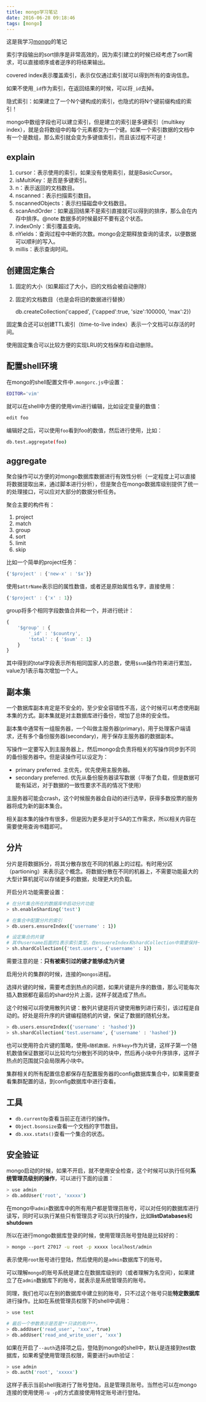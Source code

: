 ```yaml
---
title: mongo学习笔记
date: 2016-06-28 09:18:46
tags: [mongo]
---
```


这是我学习[mongo](https://www.mongodb.com/)的笔记

<!--more-->

索引字段输出的sort排序是非常高效的，因为索引建立的时候已经考虑了sort需求，可以直接顺序或者逆序的将结果输出。

covered index表示覆盖索引，表示仅仅通过索引就可以得到所有的查询信息。

如果不使用`_id`作为索引，在返回结果的时候，可以将`_id`去掉。

隐式索引：如果建立了一个N个键构成的索引，也隐式的将N个键前缀构成的索引！

mongo中数组字段也可以建立索引，但是建立的索引是多键索引（multikey index），就是会将数组中的每个元素都变为一个键。如果一个索引数据的文档中有一个是数组，那么索引就会变为多键值索引，而且该过程不可逆！

## explain

1. cursor：表示使用的索引，如果没有使用索引，就是BasicCursor。
2. isMultiKey：是否是多键索引。
3. n：表示返回的文档数目。
4. nscanned：表示扫描索引数目。
5. nscannedObjects：表示扫描磁盘中文档数目。
6. scanAndOrder：如果返回结果不是索引直接就可以得到的排序，那么会在内存中排序。@note 数据多的时候最好不要有这个状态。
7. indexOnly：索引覆盖查询。
8. nYields：查询过程中中断的次数。mongo会定期释放查询的请求，以便数据可以顺利的写入。
9. millis：表示查询时间。

## 创建固定集合

1. 固定的大小（如果超过了大小，旧的文档会被自动删除）
2. 固定的文档数目（也是会将旧的数据进行替换）

    db.createCollection('capped', {'capped':true, 'size':100000, 'max':2})

固定集合还可以创建TTL索引（time-to-live index）表示一个文档可以存活的时间。

使用固定集合可以比较方便的实现LRU的文档保存和自动删除。

## 配置shell环境

在mongo的shell配置文件中`.mongorc.js`中设置：

```bash
EDITOR='vim'
```

就可以在shell中方便的使用vim进行编辑，比如设定变量的数值：

```bash
edit foo
```

编辑好之后，可以使用`foo`看到foo的数值，然后进行使用，比如：

```bash
db.test.aggregate(foo)
```

## aggregate

聚合操作可以方便的对mongo数据库数据进行有效性分析（一定程度上可以直接将数据提取出来，通过脚本进行分析），但是聚合在mongo数据库级别提供了统一的处理接口，可以应对大部分的数据分析任务。

聚合主要的构件有：

1. project
2. match
3. group
4. sort
5. limit
6. skip

比如一个简单的project任务：

```js
{'$project' : {'new-x' : '$x'}}
```

使用`$attrName`表示旧的属性数值，或者还是原始属性名字，直接使用：

```js
{'$project' : {'x' : 1}}
```

group将多个相同字段数值合并和一个，并进行统计：

```js
{
    '$group' : {
        '_id' : '$country',
        'total' : { '$sum' : 1}
    }
}
```

其中得到的total字段表示所有相同国家人的总数，使用`$sum`操作符来进行累加，value为1表示每次增加一个人。

## 副本集

一个数据库副本肯定是不安全的，至少安全容错性不高，这个时候可以考虑使用副本集的方式。副本集就是对主数据库进行备份，增加了总体的安全性。

副本集中通常有一组服务器，一个叫做主服务器(primary)，用于处理客户端请求，还有多个备份服务器(secondary)，用于保存主服务器的数据副本。

写操作一定要写入到主服务器上，然后mongo会负责将相关的写操作同步到不同的备份服务器中。但是读操作可以设定为：

- primary preferred. 主优先，优先使用主服务器。
- secondary preferred. 优先从备份服务器读写数据（平衡了负载，但是数据可能有延迟，对于数据的一致性要求不高的情况下使用）

主服务器可能会crash，这个时候服务器会自动的进行选举，获得多数投票的服务器将成为新的副本集合。

相关副本集的操作有很多，但是因为更多是对于SA的工作需求，所以相关内容在需要使用查询书籍即可。

## 分片

分片是将数据拆分，将其分散存放在不同的机器上的过程。有时用分区（partioning）来表示这个概念。将数据分散在不同的机器上，不需要功能最大的大型计算机就可以存储更多的数据，处理更大的负载。

开启分片功能需要设置：

```bash
# 在分片集合所在的数据库中启动分片功能
> sh.enableSharding('test')

# 在集合中配置分片的索引
> db.users.ensureIndex({'username' : 1})

# 设定集合的片键
# 其中username后面的1表示索引类型，在ensuereIndex和shardCollection中需要保持一致。
> sh.shardCollection({'test.users', {'username' : 1})
```

需要注意的是：**只有被索引过的键才能够成为片键**

启用分片的集群的时候，连接的`mongos`进程。

选择片键的时候，需要考虑到热点的问题，如果片键是升序的数值，那么可能每次插入数据都在最后的shard分片上面，这样子就造成了热点。

这个时候可以将使用散列片键：散列片键是将片键使用散列进行索引，该过程是自动的。好处是将升序的片键编程随机的片键，保证了数据的随机分发。

```bash
> db.users.ensureIndex({'username' : 'hashed'})
> sh.shardCollection('test.username', {'username' : 'hashed'})
```

也可以使用符合片键的策略，使用`<随机数据，升序key>`作为片键，这样子第一个随机数值保证数据可以比较均匀分散到不同的块中，然后再小块中升序排序，这样子热点的范围就只会局限再小块中。

集群相关的所有配置信息都保存在配置服务器的config数据库集合中，如果需要查看集群配置的话，到config数据库中进行查看。

## 工具

- `db.currentOp`查看当前正在进行的操作。
- `Object.bsonsize`查看一个文档的字节数目。
- `db.xxx.stats()`查看一个集合的状态。

## 安全验证

mongo启动的时候，如果不开启，就不使用安全检查，这个时候可以执行任何**系统管理员级别的操作**，可以进行下面的设置：

```bash
> use admin
> db.addUser('root', 'xxxxx')
```

在mongo中`admin`数据库中的所有用户都是管理员账号，可以对任何的数据库进行读写，同时可以执行某些只有管理员才可以执行的操作，比如**listDatabases**和**shutdown**

所以在进行mongo数据库登录的时候，使用管理员账号登陆是比较好的：

```bash
> mongo --port 27017 -u root -p xxxxx localhost/admin
```

表示使用`root`账号进行登陆，然后使用的是`admin`数据库下的账号。

可以理解`mongo`的账号系统是建立在数据库级别的（或者理解为名空间），如果建立了在`admin`数据库下的账号，就表示是系统管理员的账号。

同理，我们也可以在别的数据库中建立别的账号，只不过这个账号只能**特定数据库**进行操作。比如在系统管理员权限下的shell中调用：

```bash
> use test

# 最后一个参数表示是否是**只读的用户**。
> db.addUser('read_user', 'xxx', true)
> db.addUser('read_and_write_user', 'xxx')
```

如果在开启了`--auth`选择项之后，登陆到mongo的shell中，默认是连接到test数据库，如果希望使用管理员权限，需要进行auth验证：

```bash
> use admin
> db.auth('root', 'xxxxx')
```

这样子表示当前shell我进行了账号登陆，且是管理员账号。当然也可以在mongo连接的使用使用`-u -p`的方式直接使用特定账号进行登陆。
